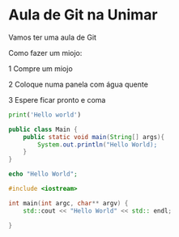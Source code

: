 # Aula de Git na Unimar

Vamos ter uma aula de Git

Como fazer um miojo:

1 Compre um miojo

2 Coloque numa panela com água quente

3 Espere ficar pronto e coma

``` python
print('Hello world')
```

``` java
public class Main {
    public static void main(String[] args){
        System.out.println("Hello World);
    }
}
```

``` php
echo "Hello World";
```

```C++
#include <iostream>

int main(int argc, char** argv) {
    std::cout << "Hello World" << std:: endl;

}
